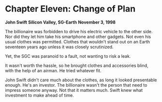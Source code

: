 # Chapter Eleven: Change of Plan

**John Swift**
**Silicon Valley, SG-Earth**
**November 3, 1998**

The billionaire was forbidden to drive his electric vehicle to the other side. Nor did they let him take his smartphone and other gadgets. Not even his usual clothes was permitted. Clothes that wouldn't stand out on an Earth seventeen years ago unless it was closely scrutinized.

Yet, the SGC was paranoid to a fault, not wanting to risk a leak.

It wasn't worth the hassle, so he brought clothes and accessories blind, with the help of an airman. He tried whatever fit.

John Swift didn't care much about the clothes, as long it looked presentable enough. He's an investor. The billionaire wasn't the person that need to impress someone anyway. Not that it matters much. Swift knew what investment to make ahead of time.
